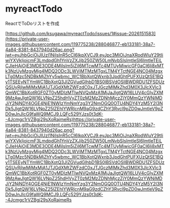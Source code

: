 # myreactTodo
ReactでToDoリストを作成

[https://github.com/ksugawa/myreactTodo/issues/1#issue-2026151583](https://private-user-images.githubusercontent.com/119775238/288046877-eb133181-38a7-4a84-8381-8437940d26ac.png?jwt=eyJhbGciOiJIUzI1NiIsInR5cCI6IkpXVCJ9.eyJpc3MiOiJnaXRodWIuY29tIiwiYXVkIjoicmF3LmdpdGh1YnVzZXJjb250ZW50LmNvbSIsImtleSI6ImtleTEiLCJleHAiOjE3MDE3ODE4MjIsIm5iZiI6MTcwMTc4MTUyMiwicGF0aCI6Ii8xMTk3NzUyMzgvMjg4MDQ2ODc3LWViMTMzMTgxLTM4YTctNGE4NC04MzgxLTg0Mzc5NDBkMjZhYy5wbmc_WC1BbXotQWxnb3JpdGhtPUFXUzQtSE1BQy1TSEEyNTYmWC1BbXotQ3JlZGVudGlhbD1BS0lBSVdOSllBWDRDU1ZFSDUzQSUyRjIwMjMxMjA1JTJGdXMtZWFzdC0xJTJGczMlMkZhd3M0X3JlcXVlc3QmWC1BbXotRGF0ZT0yMDIzMTIwNVQxMzA1MjJaJlgtQW16LUV4cGlyZXM9MzAwJlgtQW16LVNpZ25hdHVyZT0zM2MzZDNhMjczZjY0MmQzYWNiMDJiY2NjNDY4OGE4NjE1NWIzYmNmYzg3Y2NmOGQ0OTU4NDY4YzM5Y2I3NDk5JlgtQW16LVNpZ25lZEhlYWRlcnM9aG9zdCZhY3Rvcl9pZD0wJmtleV9pZD0wJnJlcG9faWQ9MCJ9.LQFc529YJzs0t3dK--4Jcmgc1rVZBgj29sXoRajmeRs)https://private-user-images.githubusercontent.com/119775238/288046877-eb133181-38a7-4a84-8381-8437940d26ac.png?jwt=eyJhbGciOiJIUzI1NiIsInR5cCI6IkpXVCJ9.eyJpc3MiOiJnaXRodWIuY29tIiwiYXVkIjoicmF3LmdpdGh1YnVzZXJjb250ZW50LmNvbSIsImtleSI6ImtleTEiLCJleHAiOjE3MDE3ODE4MjIsIm5iZiI6MTcwMTc4MTUyMiwicGF0aCI6Ii8xMTk3NzUyMzgvMjg4MDQ2ODc3LWViMTMzMTgxLTM4YTctNGE4NC04MzgxLTg0Mzc5NDBkMjZhYy5wbmc_WC1BbXotQWxnb3JpdGhtPUFXUzQtSE1BQy1TSEEyNTYmWC1BbXotQ3JlZGVudGlhbD1BS0lBSVdOSllBWDRDU1ZFSDUzQSUyRjIwMjMxMjA1JTJGdXMtZWFzdC0xJTJGczMlMkZhd3M0X3JlcXVlc3QmWC1BbXotRGF0ZT0yMDIzMTIwNVQxMzA1MjJaJlgtQW16LUV4cGlyZXM9MzAwJlgtQW16LVNpZ25hdHVyZT0zM2MzZDNhMjczZjY0MmQzYWNiMDJiY2NjNDY4OGE4NjE1NWIzYmNmYzg3Y2NmOGQ0OTU4NDY4YzM5Y2I3NDk5JlgtQW16LVNpZ25lZEhlYWRlcnM9aG9zdCZhY3Rvcl9pZD0wJmtleV9pZD0wJnJlcG9faWQ9MCJ9.LQFc529YJzs0t3dK--4Jcmgc1rVZBgj29sXoRajmeRs
